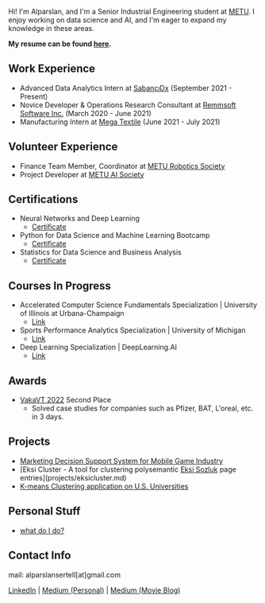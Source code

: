 Hi! I'm Alparslan, and I'm a Senior Industrial Engineering student at [METU](https://www.metu.edu.tr/). I enjoy working on data science and AI, and I'm eager to expand my knowledge in these areas. 

**My resume can be found [here](cv_msc.pdf).** 

## Work Experience
- Advanced Data Analytics Intern at [SabancıDx](https://www.sabancidx.com/en) (September 2021 - Present)
- Novice Developer & Operations Research Consultant at [Remmsoft Software Inc.](https://www.remmsoft.com/index.html) (March 2020 - June 2021)
- Manufacturing Intern at [Mega Textile](https://www.megatextile.com/) (June 2021 - July 2021)

## Volunteer Experience
- Finance Team Member, Coordinator at [METU Robotics Society](https://robot.metu.edu.tr/)
- Project Developer at [METU AI Society](https://odtuyzt.github.io/#)

## Certifications
- Neural Networks and Deep Learning
  - [Certificate](https://coursera.org/share/9198bf9e5641668612752b5cd17be8a2)
- Python for Data Science and Machine Learning Bootcamp
  - [Certificate](https://www.udemy.com/certificate/UC-af20503b-3dbc-41a8-bc20-4df113ee7891/)
- Statistics for Data Science and Business Analysis
  - [Certificate](https://www.udemy.com/certificate/UC-6340fa49-b921-468d-a1aa-90969be9f10d//)

## Courses In Progress
- Accelerated Computer Science Fundamentals Specialization | University of Illinois at Urbana-Champaign
  - [Link](https://www.coursera.org/specializations/cs-fundamentals)
- Sports Performance Analytics Specialization | University of Michigan
  - [Link](https://www.coursera.org/specializations/sports-analytics)
- Deep Learning Specialization | DeepLearning.AI
  - [Link](https://www.coursera.org/specializations/deep-learning)

## Awards
- [VakaVT 2022](https://odtuvt.org.tr/vaka-vt/) Second Place
  - Solved case studies for companies such as Pfizer, BAT, L'oreal, etc. in 3 days.

## Projects
- [Marketing Decision Support System for Mobile Game Industry](projects/ukeba.md)
- [Eksi Cluster - A tool for clustering polysemantic [Eksi Sozluk](eksisozluk.com) page entries](projects/eksicluster.md)
- [K-means Clustering application on U.S. Universities](projects/uni_kmeans.md)

## Personal Stuff
- [what do I do?](personal/stuff.md)

## Contact Info
mail: alparslansertell[at]gmail.com

[LinkedIn](https://www.linkedin.com/in/alparslansertel/) | [Medium (Personal)](https://alparslansertel.medium.com/) | [Medium (Movie Blog)](https://bigecebifilm.medium.com/)